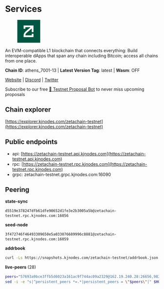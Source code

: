 # Services

<figure><img src="https://raw.githubusercontent.com/kj89/cosmos-images/main/logos/zetachain.png" alt=""><figcaption></figcaption></figure>

An EVM-compatible L1 blockchain that connects everything:  Build interoperable dApps that span any chain including Bitcoin; access all chains from one place.

**Chain ID**: athens_7001-13 | **Latest Version Tag**: latest | **Wasm**: OFF

[Website](https://www.zetachain.com) | [Discord](https://discord.gg/zetachain) | [Twitter](https://twitter.com/zetablockchain)



Subscribe to our free [🤖 Testnet Proposal Bot](https://t.me/kjnodes_testnet_proposal_bot) to never miss upcoming proposals


## Chain explorer
[https://explorer.kjnodes.com/zetachain-testnet](https://explorer.kjnodes.com/zetachain-testnet)

## Public endpoints

* api: [https://zetachain-testnet.api.kjnodes.com](https://zetachain-testnet.api.kjnodes.com)
* rpc: [https://zetachain-testnet.rpc.kjnodes.com](https://zetachain-testnet.rpc.kjnodes.com)
* grpc: zetachain-testnet.grpc.kjnodes.com:16090

## Peering

**state-sync**

```text
d5519e378247dfb61dfe90652d1fe3e2b3005a5b@zetachain-testnet.rpc.kjnodes.com:16056
```

**seed-node**

```text
3f472746f46493309650e5a033076689996c8881@zetachain-testnet.rpc.kjnodes.com:16059
```

**addrbook**
```bash
curl -Ls https://snapshots.kjnodes.com/zetachain-testnet/addrbook.json > $HOME/.zetacored/config/addrbook.json
```

**live-peers** (28)
```bash
peers="57693a9bce3ffb5d6023a161ac9f744ac09a2329@162.19.240.28:26656,983972c8d76558b5f0150cd6bffc10ce4f608e4c@65.21.236.163:26656,d69a1868b953aceeeaaa2055f0af22c164774500@54.236.217.236:26656,809c1bdb33c162fdc380372523ccd58131368380@54.77.180.134:26656,af58c82b5f4d2268e0b8ca9150190e438c07d90d@34.239.99.239:26656,b96c038643c08373535956e3505a5aa955fadb0a@54.254.133.239:26656,53fd7e439b03318cb42531717ae324eb7f89084c@65.21.239.25:26656,a918d08544b5f4e0a9eb20bf91f343eb71b6d5ee@164.90.181.99:26656,af10c27ac4539b6c7f593013267d25797cf68ff2@54.187.106.246:26656,9c26260b0148376d2343c4c8c2e2bd7f3f498cd4@35.162.231.114:26656,66338a18a755a0c780b011f012ff142ebaa8fa56@44.236.174.26:26656,4226fcb3b3809c00bc56283063fc52fa4bfc9a17@18.210.106.52:26656,bc172d609b49146ca63ea47c0f7e1f04fa4a7458@44.226.121.184:26656,d21b103628b0d5d824bbe81b809d8dc457bd2059@65.109.92.79:14656,7581f6a7b3913b900f172633df4e555342b350b1@202.8.10.137:26656,32da15cebf6d8f2a5676d14e587592ab37aa271d@54.210.102.215:26656,51405784f4a8376134a68cf350c0213f0830bf51@3.211.83.113:26656,d73641538d631674ab1141ec0326a9d41a4660a6@34.199.35.194:26656,fe8a706ce2538ba81429f89a1bfd28f4e39e9b7d@13.228.103.187:26656,24a3a8151ec9ecec0b9ed1ca97accfb1dacc115f@88.218.226.79:26656,fc5316e6ada821627224a5efa2abb9d9a9c6c8f4@52.49.116.66:26656,55d9651de8e1f15953b9adb5ba4f4816b94fc32d@34.240.40.173:26656,038234610497601373b1d27e27251674c6c81df7@3.218.170.198:26656,83d73e41694e5abcfaad04d657e23ee44eabded4@154.16.171.147:26656,a6090cdf3ff4bdc428ba89c4f622ec1b3490e338@18.143.71.236:26656,828a6e980767d83ee0d6eb798f6cadbad6446566@31.132.165.22:26756,194a2a59bceb4625565c12a2d841d1c0e82f0ee9@65.109.93.58:31656,d5519e378247dfb61dfe90652d1fe3e2b3005a5b@65.109.68.190:16056"
sed -i -e "s|^persistent_peers *=.*|persistent_peers = \"$peers\"|" $HOME/.zetacored/config/config.toml
```
